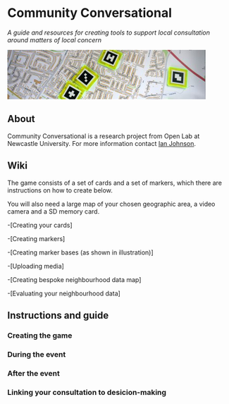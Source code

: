 # Community Conversational
_A guide and resources for creating tools to support local consultation around matters of local concern_

![image](https://github.com/JohnsonPublic/ambit/blob/master/cropped-p1230474.jpg) 


## About
Community Conversational is a research project from Open Lab at Newcastle University. For more information contact [Ian Johnson](mailto:i.g.johnson1@newcastle.ac.uk).


## Wiki
The game consists of a set of cards and a set of markers, which there are instructions on how to create below.

You will also need a large map of your chosen geographic area, a video camera and a SD memory card.

-[Creating your cards]

-[Creating markers]

-[Creating marker bases (as shown in illustration)]

-[Uploading media]

-[Creating bespoke neighbourhood data map]

-[Evaluating your neighbourhood data]


## Instructions and guide

### Creating the game

### During the event

### After the event

### Linking your consultation to desicion-making



